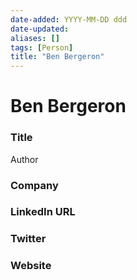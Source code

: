 ```yaml
---
date-added: YYYY-MM-DD ddd
date-updated: 
aliases: []
tags: [Person]
title: "Ben Bergeron"
---
```


# Ben Bergeron

### Title
Author

### Company


### LinkedIn URL


### Twitter


### Website






